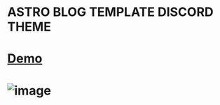 # ASTRO BLOG TEMPLATE DISCORD THEME

# [Demo](https://the-blog-master.vercel.app)

# ![image](https://github.com/tanmaydot/TheBlogMaster/assets/73188034/534ecc4b-c1eb-45cc-b565-6219fc4400ff)
 
